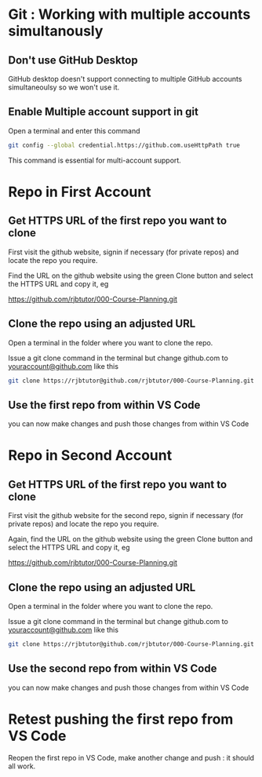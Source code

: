 # Git : Working with multiple accounts simultanously

## Don't use GitHub Desktop

GitHub desktop doesn't support connecting to multiple GitHub accounts simultaneoulsy so we won't use it.

## Enable Multiple account support in git

Open a terminal and enter this command

```bash
git config --global credential.https://github.com.useHttpPath true
```

This command is essential for multi-account support.

# Repo in First Account

## Get HTTPS URL of the first repo you want to clone

First visit the github website, signin if necessary (for private repos) and locate the repo you require.

Find the URL on the github website using the green Clone button and select the HTTPS URL and copy it, eg

https://github.com/rjbtutor/000-Course-Planning.git

## Clone the repo using an **adjusted URL**

Open a terminal in the folder where you want to clone the repo.

Issue a git clone command in the terminal but change github.com to youraccount@github.com like this

```bash
git clone https://rjbtutor@github.com/rjbtutor/000-Course-Planning.git
```

## Use the first repo from within VS Code

you can now make changes and push those changes from within VS Code

# Repo in Second Account

## Get HTTPS URL of the first repo you want to clone

First visit the github website for the second repo, signin if necessary (for private repos) and locate the repo you require.

Again, find the URL on the github website using the green Clone button and select the HTTPS URL and copy it, eg

https://github.com/rjbtutor/000-Course-Planning.git

## Clone the repo using an **adjusted URL**

Open a terminal in the folder where you want to clone the repo.

Issue a git clone command in the terminal but change github.com to youraccount@github.com like this

```bash
git clone https://rjbtutor@github.com/rjbtutor/000-Course-Planning.git
```

## Use the second repo from within VS Code

you can now make changes and push those changes from within VS Code

# Retest pushing the first repo from VS Code

Reopen the first repo in VS Code, make another change and push : it should all work.
